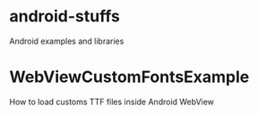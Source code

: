 # android-stuffs
Android examples and libraries
# WebViewCustomFontsExample 
How to load customs TTF files inside Android WebView
